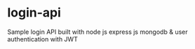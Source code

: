 # login-api
Sample login API built with node js express js mongodb &amp; user authentication with JWT
